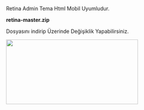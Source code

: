 <p>Retina Admin Tema Html Mobil Uyumludur.</p>
<b>retina-master.zip</b> <p>Dosyasını indirip Üzerinde Değişiklik Yapabilirsiniz.</p>
<img style="-webkit-user-select: none;margin: auto;cursor: zoom-in;" src="https://raw.githubusercontent.com/meseburak/adminhtml/main/gorunum.png" width="360" height="176">
